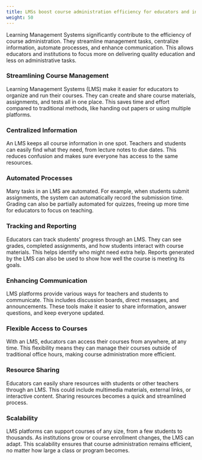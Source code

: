 ```yaml
---
title: LMSs boost course administration efficiency for educators and institutions
weight: 50
---
```


Learning Management Systems significantly contribute to the efficiency of course administration. They streamline management tasks, centralize information, automate processes, and enhance communication. This allows educators and institutions to focus more on delivering quality education and less on administrative tasks.

### Streamlining Course Management

Learning Management Systems (LMS) make it easier for educators to organize and run their courses. They can create and share course materials, assignments, and tests all in one place. This saves time and effort compared to traditional methods, like handing out papers or using multiple platforms.

### Centralized Information

An LMS keeps all course information in one spot. Teachers and students can easily find what they need, from lecture notes to due dates. This reduces confusion and makes sure everyone has access to the same resources.

### Automated Processes

Many tasks in an LMS are automated. For example, when students submit assignments, the system can automatically record the submission time. Grading can also be partially automated for quizzes, freeing up more time for educators to focus on teaching.

### Tracking and Reporting

Educators can track students' progress through an LMS. They can see grades, completed assignments, and how students interact with course materials. This helps identify who might need extra help. Reports generated by the LMS can also be used to show how well the course is meeting its goals.

### Enhancing Communication

LMS platforms provide various ways for teachers and students to communicate. This includes discussion boards, direct messages, and announcements. These tools make it easier to share information, answer questions, and keep everyone updated.

### Flexible Access to Courses

With an LMS, educators can access their courses from anywhere, at any time. This flexibility means they can manage their courses outside of traditional office hours, making course administration more efficient.

### Resource Sharing

Educators can easily share resources with students or other teachers through an LMS. This could include multimedia materials, external links, or interactive content. Sharing resources becomes a quick and streamlined process.

### Scalability

LMS platforms can support courses of any size, from a few students to thousands. As institutions grow or course enrollment changes, the LMS can adapt. This scalability ensures that course administration remains efficient, no matter how large a class or program becomes.
